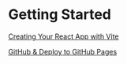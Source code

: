 # Getting Started

[Creating Your React App with Vite](Creating-Your-React-App-with-Vite.md)

[GitHub & Deploy to GitHub Pages](GitHub-and-Deploy-to-GitHub-Pages.md)
